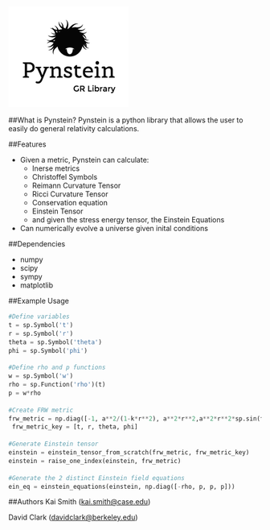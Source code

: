 ![alt tag](https://raw.githubusercontent.com/KaiSmith/Pynstein/master/pynstein_logo.png)

##What is Pynstein?
Pynstein is a python library that allows the user to easily do general relativity calculations.

##Features

* Given a metric, Pynstein can calculate:
  * Inerse metrics
  * Christoffel Symbols
  * Reimann Curvature Tensor
  * Ricci Curvature Tensor
  * Conservation equation
  * Einstein Tensor
  * and given the stress energy tensor, the Einstein Equations
* Can numerically evolve a universe given inital conditions

##Dependencies
* numpy
* scipy
* sympy
* matplotlib

##Example Usage
```python
#Define variables
t = sp.Symbol('t')
r = sp.Symbol('r')
theta = sp.Symbol('theta')
phi = sp.Symbol('phi')

#Define rho and p functions
w = sp.Symbol('w')
rho = sp.Function('rho')(t)
p = w*rho

#Create FRW metric
frw_metric = np.diag([-1, a**2/(1-k*r**2), a**2*r**2,a**2*r**2*sp.sin(theta)**2])
 frw_metric_key = [t, r, theta, phi]

#Generate Einstein tensor
einstein = einstein_tensor_from_scratch(frw_metric, frw_metric_key)
einstein = raise_one_index(einstein, frw_metric)

#Generate the 2 distinct Einstein field equations
ein_eq = einstein_equations(einstein, np.diag([-rho, p, p, p]))
```

##Authors
Kai Smith (kai.smith@case.edu)

David Clark (davidclark@berkeley.edu)
